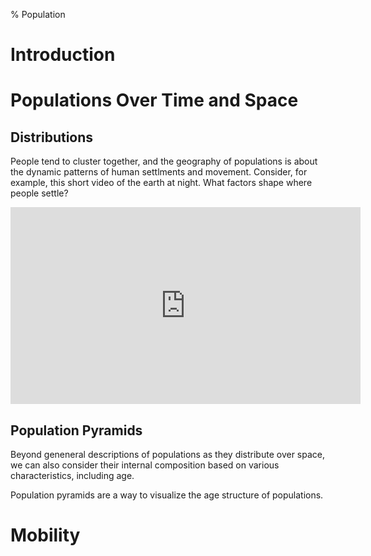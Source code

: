 % Population

# Introduction

# Populations Over Time and Space

## Distributions

People tend to cluster together, and the geography of populations is 
about the dynamic patterns of human settlments and movement. Consider, for 
example, this short video of the earth at night. What factors shape where 
people settle?

<iframe width="560" height="315" 
  src="http://www.youtube.com/embed/Q3YYwIsMHzw" 
  frameborder="0" allowfullscreen></iframe>

## Population Pyramids

Beyond geneneral descriptions of populations as they distribute over space, 
we can also consider their internal composition based on various characteristics, 
including age.

Population pyramids are a way to visualize the age structure of populations.

# Mobility
